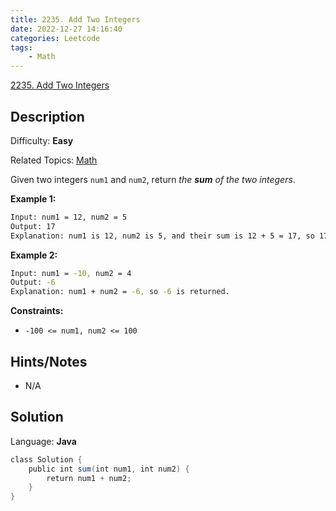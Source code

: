 ```yaml
---
title: 2235. Add Two Integers
date: 2022-12-27 14:16:40
categories: Leetcode
tags:
    - Math
---
```


[2235\. Add Two Integers](https://leetcode.com/problems/add-two-integers/)

## Description

Difficulty: **Easy**

Related Topics: [Math](https://leetcode.com/tag/math/)

Given two integers `num1` and `num2`, return _the **sum** of the two integers_.

**Example 1:**

```bash
Input: num1 = 12, num2 = 5
Output: 17
Explanation: num1 is 12, num2 is 5, and their sum is 12 + 5 = 17, so 17 is returned.
```

**Example 2:**

```bash
Input: num1 = -10, num2 = 4
Output: -6
Explanation: num1 + num2 = -6, so -6 is returned.
```

**Constraints:**

* `-100 <= num1, num2 <= 100`

## Hints/Notes

* N/A

## Solution

Language: **Java**

```Java
class Solution {
    public int sum(int num1, int num2) {
        return num1 + num2;
    }
}
```
